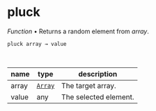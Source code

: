 # pluck

_Function_ &bull; Returns a random element from _array_.

<pre><code>pluck array &rarr; value</code></pre>
<br>

| name | type | description |
|------|------|-------------|
|array|[`Array`][array]|The target array.|
|value|any|The selected element.|



[array]: https://developer.mozilla.org/en-US/docs/Web/JavaScript/Reference/Global_Objects/Array